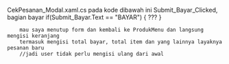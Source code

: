 CekPesanan_Modal.xaml.cs
pada kode dibawah ini
Submit_Bayar_Clicked, bagian bayar
if(Submit_Bayar.Text == "BAYAR")
		{
			???
		}

		mau saya menutup form dan kembali ke ProdukMenu dan langsung mengisi keranjang
		termasuk mengisi total bayar, total item dan yang lainnya layaknya pesanan baru
		//jadi user tidak perlu mengisi ulang dari awal